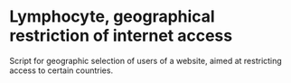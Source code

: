# Lymphocyte, geographical restriction of internet access 
Script for geographic selection of users of a website, aimed at restricting access to certain countries.
